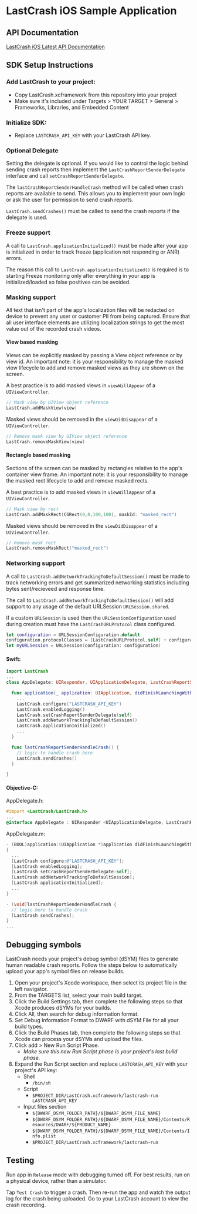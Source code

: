 # LastCrash iOS Sample Application

## API Documentation

[LastCrash iOS Latest API Documentation](https://docs.lastcrash.io/ios/api/latest/documentation/lastcrash/lastcrash)

## SDK Setup Instructions

### Add LastCrash to your project:

- Copy LastCrash.xcframework from this repository into your project
- Make sure it's included under Targets > YOUR TARGET > General > Frameworks, Libraries, and Embedded Content

### Initialize SDK:

- Replace `LASTCRASH_API_KEY` with your LastCrash API key.

### Optional Delegate

Setting the delegate is optional.  If you would like to control the logic behind sending crash reports then implement the `LastCrashReportSenderDelegate` interface and call `setCrashReportSenderDelegate`.

The `lastCrashReportSenderHandleCrash` method will be called when crash reports are available to send.  This allows you to implement your own logic or ask the user for permission to send crash reports.

`LastCrash.sendCrashes()` must be called to send the crash reports if the delegate is used.

### Freeze support

A call to `LastCrash.applicationInitialized()` must be made after your app is initialized in order to track freeze (application not responding or ANR) errors.  

The reason this call to `LastCrash.applicationInitialized()` is required is to starting Freeze monitoring only after everything in your app is initialized/loaded so false positives can be avoided.

### Masking support

All text that isn't part of the app's localization files will be redacted on device to prevent any user or customer PII from being captured.  Ensure that all user interface elements are utilizing localization strings to get the most value out of the recorded crash videos.

#### View based masking

Views can be explicitly masked by passing a View object reference or by view id.  An important note: it is your responsibility to manage the masked view lifecycle to add and remove masked views as they are shown on the screen.

A best practice is to add masked views in `viewWillAppear` of a `UIViewController`.

```swift
// Mask view by UIView object reference
LastCrash.addMaskView(view)
```

Masked views should be removed in the `viewDidDisappear` of a `UIViewController`.

```swift
// Remove mask view by UIView object reference
LastCrash.removeMaskView(view)
```

#### Rectangle based masking

Sections of the screen can be masked by rectangles relative to the app's container view frame.  An important note: it is your responsibility to manage the masked rect  lifecycle to add and remove masked rects.

A best practice is to add masked views in `viewWillAppear` of a `UIViewController`.

```swift
// Mask view by rect
LastCrash.addMaskRect(CGRect(0,0,100,100), maskId: "masked_rect")
```

Masked views should be removed in the `viewDidDisappear` of a `UIViewController`.

```swift
// Remove mask rect
LastCrash.removeMaskRect("masked_rect")
```

### Networking support

A call to `LastCrash.addNetworkTrackingToDefaultSession()` must be made to track networking errors and get summarized networking statistics including bytes sent/recieveed and response time.

The call to `LastCrash.addNetworkTrackingToDefaultSession()` will add support to any usage of the default URLSession `URLSession.shared`.

If a custom `URLSession` is used then the `URLSessionConfiguration` used during creation must have the `LastCrashURLProtocol` class configured.

```swift
let configuration = URLSessionConfiguration.default
configuration.protocolClasses = [LastCrashURLProtocol.self] + configuration.protocolClasses!
let myURLSession = URLSession(configuration: configuration)
```

#### **Swift:**

```swift
import LastCrash
...
class AppDelegate: UIResponder, UIApplicationDelegate, LastCrashReportSenderDelegate {

  func application(_ application: UIApplication, didFinishLaunchingWithOptions launchOptions: [UIApplication.LaunchOptionsKey: Any]?) -> Bool {
    ...
    LastCrash.configure("LASTCRASH_API_KEY")
    LastCrash.enabledLogging()
    LastCrash.setCrashReportSenderDelegate(self)
    LastCrash.addNetworkTrackingToDefaultSession()
    LastCrash.applicationInitialized()
    ...
  }

  func lastCrashReportSenderHandleCrash() {
    // logic to handle crash here
    LastCrash.sendCrashes()
  }

}
```

#### **Objective-C:**

AppDelegate.h:

```objectivec
#import <LastCrash/LastCrash.h>
...
@interface AppDelegate : UIResponder <UIApplicationDelegate, LastCrashReportSenderDelegate>
```

AppDelegate.m:

```objectivec
- (BOOL)application:(UIApplication *)application didFinishLaunchingWithOptions:(NSDictionary *)launchOptions
{
  ...
  [LastCrash configure:@"LASTCRASH_API_KEY"];
  [LastCrash enabledLogging];
  [LastCrash setCrashReportSenderDelegate:self];
  [LastCrash addNetworkTrackingToDefaultSession];
  [LastCrash applicationInitialized];
  ...
}

- (void)lastCrashReportSenderHandleCrash {
  // logic here to handle crash
  [LastCrash sendCrashes];
}
...
```

## Debugging symbols

LastCrash needs your project's debug symbol (dSYM) files to generate human readable crash reports.  Follow the steps below to automatically upload your app's symbol files on release builds.

1. Open your project's Xcode workspace, then select its project file in the left navigator.
2. From the TARGETS list, select your main build target.
3. Click the Build Settings tab, then complete the following steps so that Xcode produces dSYMs for your builds.
4. Click All, then search for debug information format.
5. Set Debug Information Format to DWARF with dSYM File for all your build types.
6. Click the Build Phases tab, then complete the following steps so that Xcode can process your dSYMs and upload the files.
7. Click add > New Run Script Phase.
    * _Make sure this new Run Script phase is your project's last build phase._
8. Expand the Run Script section and replace `LASTCRASH_API_KEY` with your project's API key:
    * Shell
        * `/bin/sh`
    * Script
        * `$PROJECT_DIR/LastCrash.xcframework/lastcrash-run LASTCRASH_API_KEY`
    * Input files section
        * `${DWARF_DSYM_FOLDER_PATH}/${DWARF_DSYM_FILE_NAME}`
        * `${DWARF_DSYM_FOLDER_PATH}/${DWARF_DSYM_FILE_NAME}/Contents/Resources/DWARF/${PRODUCT_NAME}`
        * `${DWARF_DSYM_FOLDER_PATH}/${DWARF_DSYM_FILE_NAME}/Contents/Info.plist`
        * `$PROJECT_DIR/LastCrash.xcframework/lastcrash-run`

## Testing

Run app in `Release` mode with debugging turned off. For best results, run on a physical device, rather than a simulator.

Tap `Test Crash` to trigger a crash.  Then re-run the app and watch the output log for the crash being uploaded.  Go to your LastCrash account to view the crash recording.